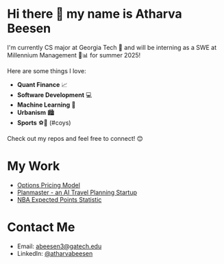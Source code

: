 # Hi there 👋 my name is Atharva Beesen

I'm currently CS major at Georgia Tech 🐝 and will be interning as a SWE at Millennium Management 💼📊 for summer 2025!

Here are some things I love:
- **Quant Finance** 📈
- **Software Development** 💻
- **Machine Learning** 🤖
- **Urbanism** 🏙️
- **Sports** ⚽🏀 (#coys)

Check out my repos and feel free to connect! 😊

# My Work
- [Options Pricing Model](https://github.com/AtharvaBeesen/OptionsPricing)
- [Planmaster - an AI Travel Planning Startup](https://github.com/AtharvaBeesen/planmaster)
- [NBA Expected Points Statistic](https://github.com/AtharvaBeesen/xPtsNBA)

# Contact Me
- Email: [abeesen3@gatech.edu](mailto:abeesen3@gatech.edu)
- LinkedIn: [@atharvabeesen](https://www.linkedin.com/in/atharvabeesen/)
